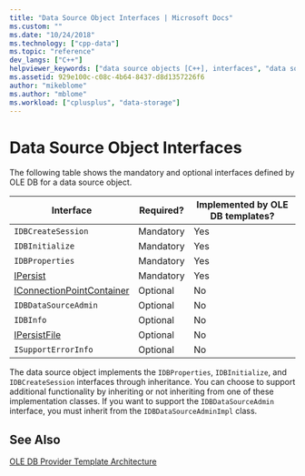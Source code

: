 ```yaml
---
title: "Data Source Object Interfaces | Microsoft Docs"
ms.custom: ""
ms.date: "10/24/2018"
ms.technology: ["cpp-data"]
ms.topic: "reference"
dev_langs: ["C++"]
helpviewer_keywords: ["data source objects [C++], interfaces", "data source objects [C++]", "interfaces [C++], OLE DB", "interfaces [C++], list of", "OLE DB provider templates [C++], object interfaces", "OLE DB [C++], interfaces"]
ms.assetid: 929e100c-c08c-4b64-8437-d8d1357226f6
author: "mikeblome"
ms.author: "mblome"
ms.workload: ["cplusplus", "data-storage"]
---
```

# Data Source Object Interfaces

The following table shows the mandatory and optional interfaces defined by OLE DB for a data source object.

|Interface|Required?|Implemented by OLE DB templates?|
|---------------|---------------|--------------------------------------|
|`IDBCreateSession`|Mandatory|Yes|
|`IDBInitialize`|Mandatory|Yes|
|`IDBProperties`|Mandatory|Yes|
|[IPersist](/windows/desktop/api/objidl/nn-objidl-ipersist)|Mandatory|Yes|
|[IConnectionPointContainer](/windows/desktop/api/ocidl/nn-ocidl-iconnectionpointcontainer)|Optional|No|
|`IDBDataSourceAdmin`|Optional|No|
|`IDBInfo`|Optional|No|
|[IPersistFile](/windows/desktop/api/objidl/nn-objidl-ipersistfile)|Optional|No|
|`ISupportErrorInfo`|Optional|No|

The data source object implements the `IDBProperties`, `IDBInitialize`, and `IDBCreateSession` interfaces through inheritance. You can choose to support additional functionality by inheriting or not inheriting from one of these implementation classes. If you want to support the `IDBDataSourceAdmin` interface, you must inherit from the `IDBDataSourceAdminImpl` class.

## See Also

[OLE DB Provider Template Architecture](../../data/oledb/ole-db-provider-template-architecture.md)